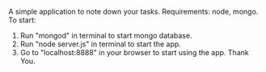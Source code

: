 A simple application to note down your tasks.
Requirements: node, mongo.
To start:
1. Run "mongod" in terminal to start mongo database.
2. Run "node server.js" in terminal to start the app.
3. Go to "localhost:8888" in your browser to start using the app.
Thank You.
